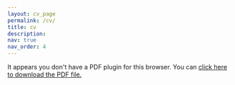 ```yaml
---
layout: cv_page
permalink: /cv/
title: cv
description:
nav: true
nav_order: 4
---
```


<div class="row">
    <div class="col-sm mt-3 mt-md-0">
        <object data="{{ '/assets/pdf/cv-ShiaiZheng-20250927.pdf' | relative_url }}" type="application/pdf" width="100%" height="800px">
            <p>It appears you don't have a PDF plugin for this browser. You can 
            <a href="{{ '/assets/pdf/cv-ShiaiZheng-20250927.pdf' | relative_url }}">click here to download the PDF file.</a></p>
        </object>
    </div>
</div>

